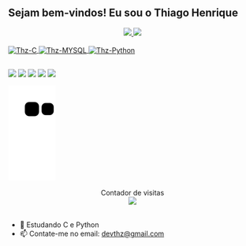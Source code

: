 ## Sejam bem-vindos! Eu sou o Thiago Henrique 
<div align="center">
  <a href="https://github.com/devthz">
  <img height="170em" src="https://github-readme-stats.vercel.app/api?username=devthz&show_icons=true&theme=graywhite&include_all_commits=true&count_private=true"/>
  <img height="170em" src="https://github-readme-stats.vercel.app/api/top-langs/?username=devthz&layout=compact&langs_count=7&theme=graywhite"/>
</div>
<div style="display: inline_block"><br>
  <img align="center" alt="Thz-C" height="40" width="50" src="https://cdn.jsdelivr.net/gh/devicons/devicon/icons/c/c-plain.svg">
  <img align="center" alt="Thz-MYSQL" height="40" width="50" src="https://cdn.jsdelivr.net/gh/devicons/devicon/icons/mysql/mysql-original.svg">
  <img align="center" alt="Thz-Python" height="40" width="50" src="https://cdn.jsdelivr.net/gh/devicons/devicon/icons/python/python-original.svg">
  
</div>

##

<div>
  <a href="https://www.youtube.com/@DevThz" target="_blank"><img src="https://img.shields.io/badge/YouTube-FF0000?style=for-the-badge&logo=youtube&logoColor=white" target="_blank"></a>
  <a href="https://www.instagram.com/httpthz" target="_blank"><img src="https://img.shields.io/badge/-Instagram-%23E4405F?style=for-the-badge&logo=instagram&logoColor=white" target="_blank"></a>
 	<a href="https://www.twitch.tv/devthz" target="_blank"><img src="https://img.shields.io/badge/Twitch-9146FF?style=for-the-badge&logo=twitch&logoColor=white" target="_blank"></a> 
  <a href = "mailto:devthz@gmail.com"><img src="https://img.shields.io/badge/-Gmail-%23333?style=for-the-badge&logo=gmail&logoColor=white" target="_blank"></a>
  <a href="https://www.linkedin.com/in/thiagohsa22/" target="_blank"><img src="https://img.shields.io/badge/-LinkedIn-%230077B5?style=for-the-badge&logo=linkedin&logoColor=white" target="_blank"></a> 
  

</div>
  
![Snake animation](https://github.com/devthz/devthz/blob/output/github-contribution-grid-snake.svg)
  
<p align="center"> 
  Contador de visitas<br>
  <img src="https://profile-counter.glitch.me/devthz/count.svg" />
</p>


##
 
- 🌱 Estudando C e Python
- 📫 Contate-me no email: devthz@gmail.com
